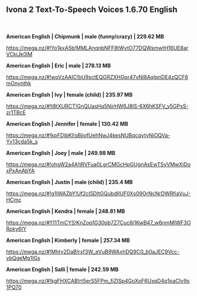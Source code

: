 <p>
    <h2>Ivona 2 Text-To-Speech Voices 1.6.70 English</h2>
    <br/>
    <br/>
    <strong>
        American English | Chipmunk | male (funny/crazy) | 229.62 MB
    </strong>
</p>
<p>
    <a
        href="https://mega.nz/#!Yo1kxA5b!MMLAnqnbNFF8tWytO77DQWsmwtH16UE8arVCkiJk0lM"
    >
        https://mega.nz/#!Yo1kxA5b!MMLAnqnbNFF8tWytO77DQWsmwtH16UE8arVCkiJk0lM
    </a>
</p>
<p>
    <strong>American English | Eric | male | 278.13 MB</strong>
</p>
<p>
    <a
        href="https://mega.nz/#!woVzAAIC!bU9sctEQGRZXHGpr47vNl8AqIpnDE4zQCF6mOnynthk"
    >
        https://mega.nz/#!woVzAAIC!bU9sctEQGRZXHGpr47vNl8AqIpnDE4zQCF6mOnynthk
    </a>
</p>
<p>
    <strong>American English | Ivy | female (child) | 235.97 MB</strong>
</p>
<p>
    <a
        href="https://mega.nz/#!t8tXURCT!GnQUasHq5NirHW6J8lS-6X6hKSFV_v5GPxS-zr1TBcE"
    >
        https://mega.nz/#!t8tXURCT!GnQUasHq5NirHW6J8lS-6X6hKSFV_v5GPxS-zr1TBcE
    </a>
</p>
<p>
    <strong>American English | Jennifer | female | 130.42 MB</strong>
</p>
<p>
    <a
        href="https://mega.nz/#!kpFDjbKI!oBjiofUehNwJ4kesNUBqcqvtyNjOQVa-Yv13cda5k_s"
    >
        https://mega.nz/#!kpFDjbKI!oBjiofUehNwJ4kesNUBqcqvtyNjOQVa-Yv13cda5k_s
    </a>
</p>
<p>
    <strong>American English | Joey | male | 249.98 MB</strong>
</p>
<p>
    <a
        href="https://mega.nz/#!ohsW2a4A!tRVFua0LgrCMGcHpGUgnAsEwTSyVMwXiDoxPxAnAbYA"
    >
        https://mega.nz/#!ohsW2a4A!tRVFua0LgrCMGcHpGUgnAsEwTSyVMwXiDoxPxAnAbYA
    </a>
</p>
<p>
    <strong>American English | Justin | male (child) | 235.4 MB</strong>
</p>
<p>
    <a
        href="https://mega.nz/#!g1lWAZbY!Uf2cl5DItGQubdIIUF0Xs09OrNcNrDWRfiaVuJ-HCmc"
    >
        https://mega.nz/#!g1lWAZbY!Uf2cl5DItGQubdIIUF0Xs09OrNcNrDWRfiaVuJ-HCmc
    </a>
</p>
<p>
    <strong>American English | Kendra | female | 248.81 MB</strong>
</p>
<p>
    <a
        href="https://mega.nz/#!I11TmCYS!KnZop1G30pb7Z7Cuc6j1KwB47_w6nmMIWF3ORoky6IY"
    >
        https://mega.nz/#!I11TmCYS!KnZop1G30pb7Z7Cuc6j1KwB47_w6nmMIWF3ORoky6IY
    </a>
</p>
<p>
    <strong>American English | Kimberly | female | 257.34 MB</strong>
</p>
<p>
    <a
        href="https://mega.nz/#!Mhty2DaB!rxf3W_eVuB9WAxhDQ9C0_b0aJEC9Vcc-vbQgeMg1IGs"
    >
        https://mega.nz/#!Mhty2DaB!rxf3W_eVuB9WAxhDQ9C0_b0aJEC9Vcc-vbQgeMg1IGs
    </a>
</p>
<p>
    <strong>American English | Salli | female | 242.59 MB</strong>
</p>
<p>
    <a
        href="https://mega.nz/#!kgFHXCAB!rt5erS5FPm_fiZISp4GoXoF6UxqD4q1paCIy9s1PQ70"
    >
        https://mega.nz/#!kgFHXCAB!rt5erS5FPm_fiZISp4GoXoF6UxqD4q1paCIy9s1PQ70
    </a>
</p>
